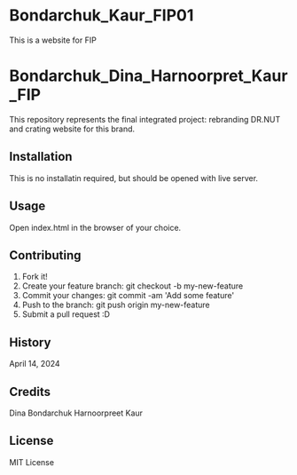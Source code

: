 # Bondarchuk_Kaur_FIP01
This is a website  for FIP

# Bondarchuk_Dina_Harnoorpret_Kaur_FIP
This repository represents the final integrated project: rebranding DR.NUT and crating website for this brand.


## Installation
This is no installatin required, but should be opened with live server.

## Usage
Open index.html in the browser of your choice.

## Contributing
1. Fork it!
2. Create your feature branch: git checkout -b my-new-feature
3. Commit your changes: git commit -am 'Add some feature'
4. Push to the branch: git push origin my-new-feature
5. Submit a pull request :D

## History
April 14, 2024

## Credits
Dina Bondarchuk
Harnoorpreet Kaur

## License
MIT License